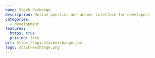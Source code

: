 ```yaml
---
name: Stack Exchange
description: Online question and answer interface for developers
categories:
  - development
features:
  https: true
  pricing: free
url: https://api.stackexchange.com
logo: stack-exchange.png
---
```

